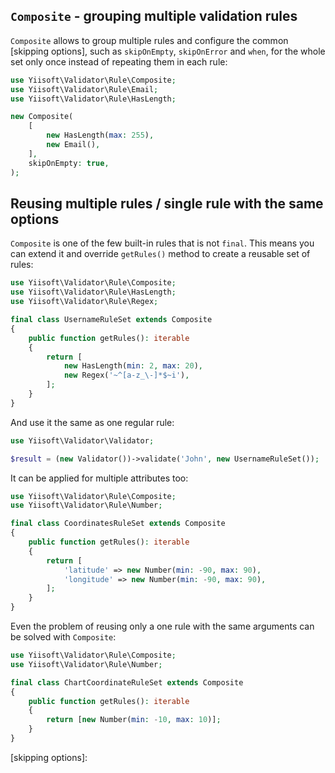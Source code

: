 ## `Composite` - grouping multiple validation rules

`Composite` allows to group multiple rules and configure the common [skipping options], such as `skipOnEmpty`, 
`skipOnError` and `when`, for the whole set only once instead of repeating them in each rule:

```php
use Yiisoft\Validator\Rule\Composite;
use Yiisoft\Validator\Rule\Email;
use Yiisoft\Validator\Rule\HasLength;

new Composite(
    [
        new HasLength(max: 255),
        new Email(),
    ],
    skipOnEmpty: true,
);
```

## Reusing multiple rules / single rule with the same options

`Composite` is one of the few built-in rules that is not `final`. This means you can extend it and override `getRules()`
method to create a reusable set of rules:

```php
use Yiisoft\Validator\Rule\Composite;
use Yiisoft\Validator\Rule\HasLength;
use Yiisoft\Validator\Rule\Regex;

final class UsernameRuleSet extends Composite
{
    public function getRules(): iterable
    {
        return [
            new HasLength(min: 2, max: 20),
            new Regex('~^[a-z_\-]*$~i'),
        ];
    }
}
```

And use it the same as one regular rule:

```php
use Yiisoft\Validator\Validator;

$result = (new Validator())->validate('John', new UsernameRuleSet());
````

It can be applied for multiple attributes too:

```php
use Yiisoft\Validator\Rule\Composite;
use Yiisoft\Validator\Rule\Number;

final class CoordinatesRuleSet extends Composite
{
    public function getRules(): iterable
    {
        return [
            'latitude' => new Number(min: -90, max: 90),
            'longitude' => new Number(min: -90, max: 90),
        ];
    }
}
```

Even the problem of reusing only a one rule with the same arguments can be solved with `Composite`:

```php
use Yiisoft\Validator\Rule\Composite;
use Yiisoft\Validator\Rule\Number;

final class ChartCoordinateRuleSet extends Composite
{
    public function getRules(): iterable
    {
        return [new Number(min: -10, max: 10)];
    }
}
```

[skipping options]:
